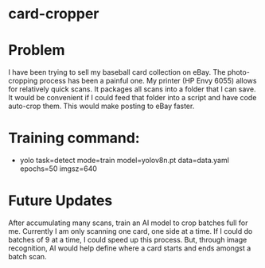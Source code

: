 # card-cropper
# Problem
I have been trying to sell my baseball card collection on eBay. The photo-cropping process has been a painful one.
My printer (HP Envy 6055) allows for relatively quick scans. It packages all scans into a folder that I can save.
It would be convenient if I could feed that folder into a script and have code auto-crop them. This would make posting to eBay faster.

# Training command:
* yolo task=detect mode=train model=yolov8n.pt data=data.yaml epochs=50 imgsz=640

# Future Updates
After accumulating many scans, train an AI model to crop batches full for me. 
Currently I am only scanning one card, one side at a time.
If I could do batches of 9 at a time, I could speed up this process.
But, through image recognition, AI would help define where a card starts and ends amongst a batch scan.